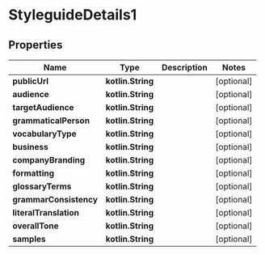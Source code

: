 
# StyleguideDetails1

## Properties
Name | Type | Description | Notes
------------ | ------------- | ------------- | -------------
**publicUrl** | **kotlin.String** |  |  [optional]
**audience** | **kotlin.String** |  |  [optional]
**targetAudience** | **kotlin.String** |  |  [optional]
**grammaticalPerson** | **kotlin.String** |  |  [optional]
**vocabularyType** | **kotlin.String** |  |  [optional]
**business** | **kotlin.String** |  |  [optional]
**companyBranding** | **kotlin.String** |  |  [optional]
**formatting** | **kotlin.String** |  |  [optional]
**glossaryTerms** | **kotlin.String** |  |  [optional]
**grammarConsistency** | **kotlin.String** |  |  [optional]
**literalTranslation** | **kotlin.String** |  |  [optional]
**overallTone** | **kotlin.String** |  |  [optional]
**samples** | **kotlin.String** |  |  [optional]



